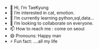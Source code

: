 - 👋 Hi, I’m TaeKyung
- 👀 I’m interested in cat, emotion.
- 🌱 I’m currently learning python,sql,data...
- 💞️ I’m looking to collaborate on everyone.
- 📫 How to reach me : come on seoul
- 😄 Pronouns: Happy man
- ⚡ Fun fact: ....all my life

<!---
TaeKyungg2/TaeKyungg2 is a ✨ special ✨ repository because its `README.md` (this file) appears on your GitHub profile.
You can click the Preview link to take a look at your changes.
--->
